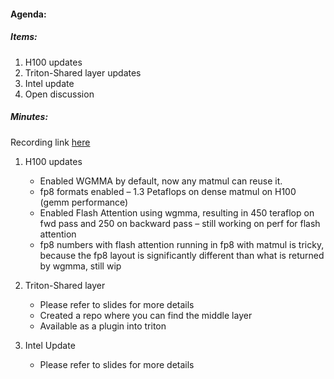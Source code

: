 #### Agenda:

##### Items:
1. H100 updates
2. Triton-Shared layer updates
3. Intel update
4. Open discussion

##### Minutes:
Recording link [here](https://youtu.be/KZAzpKx1ebI)

1. H100 updates
   - Enabled WGMMA by default, now any matmul can reuse it.
   - fp8 formats enabled – 1.3 Petaflops on dense matmul on H100 (gemm performance)
   - Enabled Flash Attention using wgmma, resulting in 450 teraflop on fwd pass and 250 on backward pass – still working on perf for flash attention
   - fp8 numbers with flash attention running in fp8 with matmul is tricky, because the fp8 layout is significantly different than what is returned by wgmma, still wip

2. Triton-Shared layer
   - Please refer to slides for more details
   - Created a repo where you can find the middle layer
   - Available as a plugin into triton

3. Intel Update
   - Please refer to slides for more details
